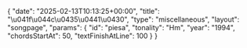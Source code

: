 {
    "date": "2025-02-13T10:13:25+00:00",
    "title": "\u041f\u044c\u0435\u0441\u0430",
    "type": "miscellaneous",
    "layout": "songpage",
    "params": {
        "id": "piesa",
        "tonality": "Hm",
        "year": "1994",
        "chordsStartAt": 50,
        "textFinishAtLine": 100
    }
}